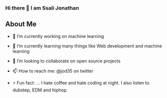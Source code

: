 ### Hi there 👋 I am Ssali Jonathan



## About Me

- 🔭 I’m currently working on machine learning
- 🌱 I’m currently learning many things like Web development and machine learning
- 👯 I’m looking to collaborate on open source projects

- 📫 How to reach me: @jod35 on twitter

- ⚡ Fun fact: ... I hate coffee and hate coding at night. I also listen to dubstep, EDM and hiphop.
